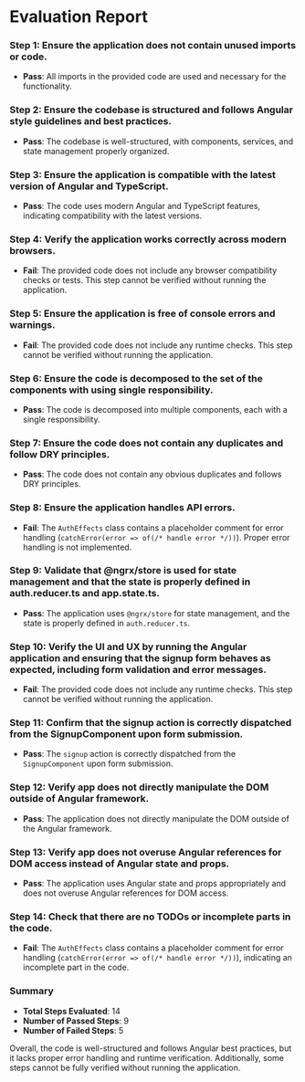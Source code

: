 # Evaluation Report

### Step 1: Ensure the application does not contain unused imports or code.
- **Pass**: All imports in the provided code are used and necessary for the functionality.

### Step 2: Ensure the codebase is structured and follows Angular style guidelines and best practices.
- **Pass**: The codebase is well-structured, with components, services, and state management properly organized.

### Step 3: Ensure the application is compatible with the latest version of Angular and TypeScript.
- **Pass**: The code uses modern Angular and TypeScript features, indicating compatibility with the latest versions.

### Step 4: Verify the application works correctly across modern browsers.
- **Fail**: The provided code does not include any browser compatibility checks or tests. This step cannot be verified without running the application.

### Step 5: Ensure the application is free of console errors and warnings.
- **Fail**: The provided code does not include any runtime checks. This step cannot be verified without running the application.

### Step 6: Ensure the code is decomposed to the set of the components with using single responsibility.
- **Pass**: The code is decomposed into multiple components, each with a single responsibility.

### Step 7: Ensure the code does not contain any duplicates and follow DRY principles.
- **Pass**: The code does not contain any obvious duplicates and follows DRY principles.

### Step 8: Ensure the application handles API errors.
- **Fail**: The `AuthEffects` class contains a placeholder comment for error handling (`catchError(error => of(/* handle error */))`). Proper error handling is not implemented.

### Step 9: Validate that @ngrx/store is used for state management and that the state is properly defined in auth.reducer.ts and app.state.ts.
- **Pass**: The application uses `@ngrx/store` for state management, and the state is properly defined in `auth.reducer.ts`.

### Step 10: Verify the UI and UX by running the Angular application and ensuring that the signup form behaves as expected, including form validation and error messages.
- **Fail**: The provided code does not include any runtime checks. This step cannot be verified without running the application.

### Step 11: Confirm that the signup action is correctly dispatched from the SignupComponent upon form submission.
- **Pass**: The `signup` action is correctly dispatched from the `SignupComponent` upon form submission.

### Step 12: Verify app does not directly manipulate the DOM outside of Angular framework.
- **Pass**: The application does not directly manipulate the DOM outside of the Angular framework.

### Step 13: Verify app does not overuse Angular references for DOM access instead of Angular state and props.
- **Pass**: The application uses Angular state and props appropriately and does not overuse Angular references for DOM access.

### Step 14: Check that there are no TODOs or incomplete parts in the code.
- **Fail**: The `AuthEffects` class contains a placeholder comment for error handling (`catchError(error => of(/* handle error */))`), indicating an incomplete part in the code.

### Summary
- **Total Steps Evaluated**: 14
- **Number of Passed Steps**: 9
- **Number of Failed Steps**: 5

Overall, the code is well-structured and follows Angular best practices, but it lacks proper error handling and runtime verification. Additionally, some steps cannot be fully verified without running the application.